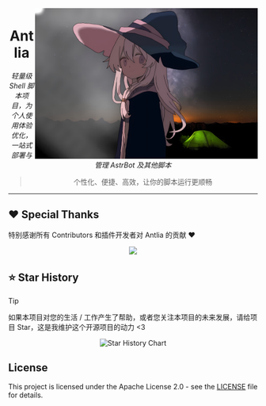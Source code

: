 <!-- 顶部横屏 Logo 右侧显示 -->
<img src="/plpl_cover_20250926062351.jpg" width="450" alt="Antlia" align="right" />

<div align="center">

# Antlia

_轻量级 Shell 脚本项目，为个人使用体验优化，一站式部署与管理 AstrBot 及其他脚本_

> 个性化、便捷、高效，让你的脚本运行更顺畅

</div>

---



## ❤️ Special Thanks

特别感谢所有 Contributors 和插件开发者对 Antlia 的贡献 ❤️

<div style="text-align:center;">
  <a href="https://github.com/Astriora/Antlia/graphs/contributors">
    <img src="https://contrib.rocks/image?repo=Astriora/Antlia" />
  </a>
</div>


## ⭐ Star History

> [!TIP] 
> 如果本项目对您的生活 / 工作产生了帮助，或者您关注本项目的未来发展，请给项目 Star，这是我维护这个开源项目的动力 <3

<div align="center">

![Star History Chart](https://api.star-history.com/svg?repos=Astriora/Antlia&type=Date)
</div>

</details>

## License

This project is licensed under the Apache License 2.0 - see the [LICENSE](LICENSE) file for details.

